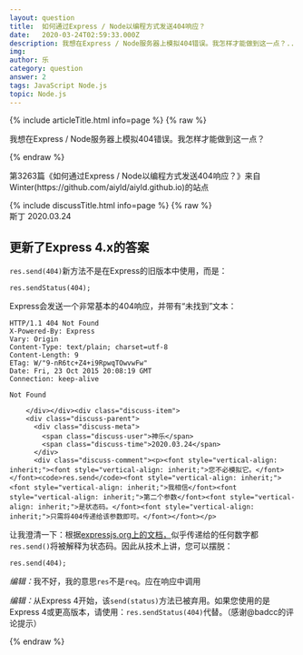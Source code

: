 ```yaml
---
layout: question
title:  如何通过Express / Node以编程方式发送404响应？
date:   2020-03-24T02:59:33.000Z
description: 我想在Express / Node服务器上模拟404错误。我怎样才能做到这一点？...
img: 
author: 乐
category: question
answer: 2
tags: JavaScript Node.js
topic: Node.js
---
```

<div class="article-root">
  <div class="article">
    {% include articleTitle.html info=page %}
    {% raw %}
    <div class="article-content"><p><font style="vertical-align: inherit;"><font style="vertical-align: inherit;">我想在Express / Node服务器上模拟404错误。</font><font style="vertical-align: inherit;">我怎样才能做到这一点？</font></font></p></div>
    {% endraw %}
  </div>
  <p class="winter_mark">第3263篇《如何通过Express / Node以编程方式发送404响应？》来自Winter(https://github.com/aiyld/aiyld.github.io)的站点</p>
  <div class="discuss-wrapper">
    {% include discussTitle.html info=page %}
    {% raw %}
    <div class="discuss-list">
    <div class="discuss-item">
        <div class="discuss-parent">
          <div class="discuss-meta">
            <span class="discuss-user">斯丁</span>
            <span class="discuss-time">2020.03.24</span>
          </div>
          <div class="discuss-comment"><h2><font style="vertical-align: inherit;"><font style="vertical-align: inherit;">更新了Express 4.x的答案</font></font></h2>

<p><font style="vertical-align: inherit;"></font><code>res.send(404)</code><font style="vertical-align: inherit;"><font style="vertical-align: inherit;">新方法</font><font style="vertical-align: inherit;">不是</font><font style="vertical-align: inherit;">在Express的旧版本中</font><font style="vertical-align: inherit;">使用</font><font style="vertical-align: inherit;">，</font><font style="vertical-align: inherit;">而是</font><font style="vertical-align: inherit;">：</font></font></p>

<pre><code>res.sendStatus(404);
</code></pre>

<p><font style="vertical-align: inherit;"><font style="vertical-align: inherit;">Express会发送一个非常基本的404响应，并带有“未找到”文本：</font></font></p>

<pre><code>HTTP/1.1 404 Not Found<font></font>
X-Powered-By: Express<font></font>
Vary: Origin<font></font>
Content-Type: text/plain; charset=utf-8<font></font>
Content-Length: 9<font></font>
ETag: W/"9-nR6tc+Z4+i9RpwqTOwvwFw"<font></font>
Date: Fri, 23 Oct 2015 20:08:19 GMT<font></font>
Connection: keep-alive<font></font>
<font></font>
Not Found<font></font>
</code></pre></div>
        </div></div><div class="discuss-item">
        <div class="discuss-parent">
          <div class="discuss-meta">
            <span class="discuss-user">神乐</span>
            <span class="discuss-time">2020.03.24</span>
          </div>
          <div class="discuss-comment"><p><font style="vertical-align: inherit;"><font style="vertical-align: inherit;">您不必模拟它。</font></font><code>res.send</code><font style="vertical-align: inherit;"><font style="vertical-align: inherit;">我相信</font><font style="vertical-align: inherit;">第二个参数</font><font style="vertical-align: inherit;">是状态码。</font><font style="vertical-align: inherit;">只需将404传递给该参数即可。</font></font></p>

<p><font style="vertical-align: inherit;"><font style="vertical-align: inherit;">让我澄清一下：根据</font></font><a href="http://expressjs.com/api.html#res.send" rel="noreferrer"><font style="vertical-align: inherit;"><font style="vertical-align: inherit;">expressjs.org上的文档，</font></font></a><font style="vertical-align: inherit;"><font style="vertical-align: inherit;">似乎传递给的任何数字都</font></font><code>res.send()</code><font style="vertical-align: inherit;"><font style="vertical-align: inherit;">将被解释为状态码。</font><font style="vertical-align: inherit;">因此从技术上讲，您可以摆脱：</font></font></p>

<pre><code>res.send(404);
</code></pre>

<p><em><font style="vertical-align: inherit;"><font style="vertical-align: inherit;">编辑：</font></font></em><font style="vertical-align: inherit;"><font style="vertical-align: inherit;">我不好，我的意思</font></font><code>res</code><font style="vertical-align: inherit;"><font style="vertical-align: inherit;">不是</font></font><code>req</code><font style="vertical-align: inherit;"><font style="vertical-align: inherit;">。</font><font style="vertical-align: inherit;">应在响应中调用</font></font></p>

<p><em><font style="vertical-align: inherit;"><font style="vertical-align: inherit;">编辑：</font></font></em><font style="vertical-align: inherit;"><font style="vertical-align: inherit;">从Express 4开始，该</font></font><code>send(status)</code><font style="vertical-align: inherit;"><font style="vertical-align: inherit;">方法已被弃用。</font><font style="vertical-align: inherit;">如果您使用的是Express 4或更高版本，请使用：</font></font><code>res.sendStatus(404)</code><font style="vertical-align: inherit;"><font style="vertical-align: inherit;">代替。</font><font style="vertical-align: inherit;">（感谢@badcc的评论提示）</font></font></p></div>
        </div></div>
    </div>
    {% endraw %}
  </div>
<div>
